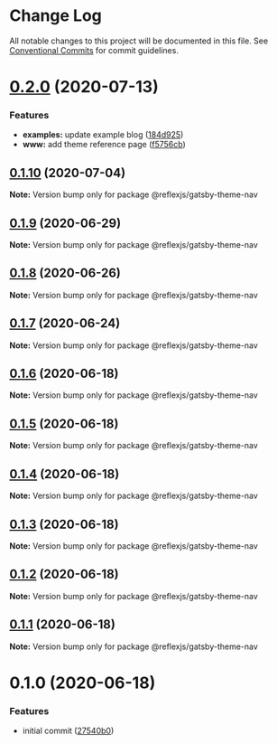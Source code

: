 # Change Log

All notable changes to this project will be documented in this file.
See [Conventional Commits](https://conventionalcommits.org) for commit guidelines.

# [0.2.0](https://github.com/reflexjs/reflex/compare/@reflexjs/gatsby-theme-nav@0.1.10...@reflexjs/gatsby-theme-nav@0.2.0) (2020-07-13)


### Features

* **examples:** update example blog ([184d925](https://github.com/reflexjs/reflex/commit/184d925c88c704a77b8fe229a0a29e5270b02b95))
* **www:** add theme reference page ([f5756cb](https://github.com/reflexjs/reflex/commit/f5756cb091237648ec3ed0a204d2bbab78623557))





## [0.1.10](https://github.com/reflexjs/reflex/compare/@reflexjs/gatsby-theme-nav@0.1.9...@reflexjs/gatsby-theme-nav@0.1.10) (2020-07-04)

**Note:** Version bump only for package @reflexjs/gatsby-theme-nav





## [0.1.9](https://github.com/reflexjs/reflex/compare/@reflexjs/gatsby-theme-nav@0.1.8...@reflexjs/gatsby-theme-nav@0.1.9) (2020-06-29)

**Note:** Version bump only for package @reflexjs/gatsby-theme-nav





## [0.1.8](https://github.com/reflexjs/reflex/compare/@reflexjs/gatsby-theme-nav@0.1.7...@reflexjs/gatsby-theme-nav@0.1.8) (2020-06-26)

**Note:** Version bump only for package @reflexjs/gatsby-theme-nav





## [0.1.7](https://github.com/reflexjs/reflex/compare/@reflexjs/gatsby-theme-nav@0.1.6...@reflexjs/gatsby-theme-nav@0.1.7) (2020-06-24)

**Note:** Version bump only for package @reflexjs/gatsby-theme-nav





## [0.1.6](https://github.com/reflexjs/reflex/compare/@reflexjs/gatsby-theme-nav@0.1.5...@reflexjs/gatsby-theme-nav@0.1.6) (2020-06-18)

**Note:** Version bump only for package @reflexjs/gatsby-theme-nav





## [0.1.5](https://github.com/reflexjs/reflex/compare/@reflexjs/gatsby-theme-nav@0.1.4...@reflexjs/gatsby-theme-nav@0.1.5) (2020-06-18)

**Note:** Version bump only for package @reflexjs/gatsby-theme-nav





## [0.1.4](https://github.com/reflexjs/reflex/compare/@reflexjs/gatsby-theme-nav@0.1.3...@reflexjs/gatsby-theme-nav@0.1.4) (2020-06-18)

**Note:** Version bump only for package @reflexjs/gatsby-theme-nav





## [0.1.3](https://github.com/reflexjs/reflex/compare/@reflexjs/gatsby-theme-nav@0.1.2...@reflexjs/gatsby-theme-nav@0.1.3) (2020-06-18)

**Note:** Version bump only for package @reflexjs/gatsby-theme-nav





## [0.1.2](https://github.com/reflexjs/reflex/compare/@reflexjs/gatsby-theme-nav@0.1.1...@reflexjs/gatsby-theme-nav@0.1.2) (2020-06-18)

**Note:** Version bump only for package @reflexjs/gatsby-theme-nav





## [0.1.1](https://github.com/reflexjs/reflex/compare/@reflexjs/gatsby-theme-nav@0.1.0...@reflexjs/gatsby-theme-nav@0.1.1) (2020-06-18)

**Note:** Version bump only for package @reflexjs/gatsby-theme-nav





# 0.1.0 (2020-06-18)


### Features

* initial commit ([27540b0](https://github.com/reflexjs/reflex/commit/27540b022a849212a21894b05df928e5e6b19456))
